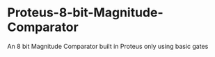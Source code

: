 # Proteus-8-bit-Magnitude-Comparator
An 8 bit Magnitude Comparator built in Proteus only using basic gates
